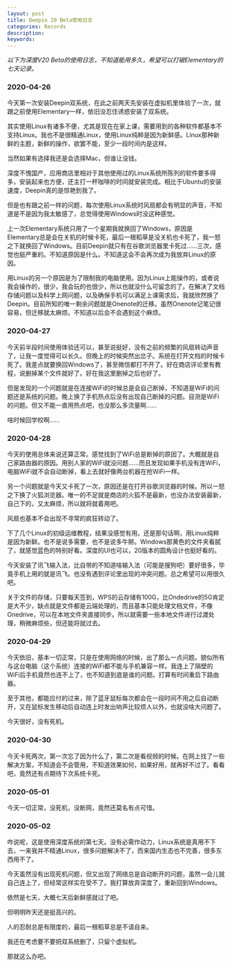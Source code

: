 ```yaml
---
layout: post
title: Deepin 20 Beta使用日志
categories: Records
description: 
keywords: 
---
```


*以下为深度V20 Beta的使用日志，不知道能用多久，希望可以打破Elementary的七天记录。*

<!--more-->

### 2020-04-26

今天第一次安装Deepin双系统，在此之前两天先安装在虚拟机里体验了一次，就跟之前使用Elementary一样，依旧没忍住诱惑安装了双系统。

其实使用Linux有诸多不便，尤其是现在在家上课，需要用到的各种软件都基本不支持Linux。我也不是很精通Linux，使用Linux纯粹是因为新鲜感。Linux那种新鲜的主题，新鲜的操作，欲罢不能，至少一段时间内是这样。

当然如果有选择我还是会选择Mac，但谁让没钱。

深度不愧国产，应用商店里相对于其他使用过的Linux系统所陈列的软件要多得多，安装起来也方便，还主打一杯咖啡的时间就安装完成。相比于Ubuntu的安装速度，Deepin真的是惊艳到我了。

但是也有跟之前一样的问题，每次使用Linux系统时风扇都会有明显的声音，不知道是不是因为我太敏感了，总觉得使用Windows时没这种感觉。

上一次Elementary系统只用了一个星期我就换回了Windows，原因是Elementary总是会在关机的时候卡死，最后一根稻草是没关机也卡死了，我一怒之下就换回了Windows。目前Deepin就只有在谷歌浏览器里卡死过……三次，感觉也挺严重的。不知道原因是什么。不知道这会不会再次成为我放弃Linux的原因。

用Linux的另一个原因是为了限制我的电脑使用。因为Linux上能操作的，或者说我会操作的，很少，我会玩的也很少，所以也就没什么可留念的了。在解决了文档存储问题以及科学上网问题，以及确保手机可以满足上课需求后，我就欣然换了Deepin。目前所知的唯一剩余问题就是Onenote的迁移。虽然Onenote记笔记很容易，但迁移就太麻烦。不知道以后会不会遇到这个麻烦。

### 2020-04-27

今天前半段时间使用体验还可以，甚至说挺好，没有之前的频繁的风扇转动声音了，让我一度觉得可以长久。但晚上的时候突然出岔子。系统在打开文档的时候卡死了。我差点就要换回Windows了，甚至微信都打不开了。好在商店评论里有教程，说删掉某个文件就好了。好在我这里删掉之后也好了。

但是发现的一个问题就是在连接WiFi的时候总是会自己断掉，不知道是WiFi的问题还是系统的问题。晚上换了手机热点后没有出现自己断掉的问题。目测是WiFi的问题。但又不能一直用热点吧，也没那么多流量啊……

啥时候回学校啊……

### 2020-04-28

今天的使用总体来说还算正常。感觉找到了WiFi总是断掉的原因了。大概就是自己家路由器的原因。用别人家的WiFi就没问题……而且发现如果手机没有连WiFi，电脑WiFi就不会自动断掉，看上去就好像两台机器在抢WiFi一样。

另一个问题就是今天又卡死了一次，原因还是在打开谷歌浏览器的时候。所以一怒之下换了火狐浏览器。唯一的不足就是商店的火狐不是最新，也没办法安装最新，自己下的，又太麻烦，所以就将就着用吧。

风扇也基本不会出现不寻常的疯狂转动了。

下了几个Linux的初级运维教程，结果没感觉有用。还是那句话啊，用Linux纯粹是因为新鲜。也不是说多需要，也不是说多牛掰。Windows那黄色的文件夹看腻了，就感觉蓝色的特别好看。深度的UI也可以，20版本的圆角设计也挺好看的。

今天安装了讯飞输入法，比自带的不知道啥输入法（可能是搜狗吧）要好很多，毕竟手机上用的就是讯飞。也没有遇到评论里出现的冲突问题。总之希望可以用很久吧。

关于文件的存储，只要每天签到，WPS的云存储有100G，比Ondedrive的5G肯定是大不少，缺点就是文件都是云端处理的，而且基本只能处理文档文件，不像Onedrive，可以在本地文件夹直接同步。所以就需要一些本地文件进行过渡处理，稍微麻烦些，但还能将就过去。

### 2020-04-29

今天依旧，基本一切正常，只是在使用网络的时候，出了那么一点问题。貌似所有与这台电脑（这个系统）连接的WiFi都不能与手机兼容一样。我连上了隔壁的WiFi后手机竟然也连不上了，也不知道到底是谁的问题。打算有时间重启下路由器。

至于其他，都能应付的过来，除了蓝牙鼠标每次都会在一段时间不用之后自动断开，又在鼠标发生移动后自动连上时发出响声比较烦人以外，也就没啥大问题了。

今天很好，没有死机。

### 2020-04-30

今天卡死两次，第一次忘了因为什么了，第二次是看视频的时候。在网上找了一些解决方案，不知道会不会管用，不知道效果如何，如果好用，就再好不过了。看看吧，竟然还有点期待下次系统卡死。

### 2020-05-01

今天一切正常，没死机，没断网，竟然还莫名有点可惜。

### 2020-05-02

咋说呢，这是使用深度系统的第七天。没有必需作动力，Linux系统是真用不下去，一来我并不精通Linux，很多问题解决不了，而来国内生态也不完善，很多东西用不了。

今天虽然没有出现死机问题，但又出现了网络总是自动断开的问题，虽然一会儿就自己连上了，但经常这样实在受不了。我打算放弃深度了，重新回到Windows。

依然是七天，大概七天后新鲜感就过了吧。

但明明昨天还是挺高兴的。

人的忍耐总是有限度的，最后一根稻草总是不请自来。

我还在考虑要不要把双系统删了，只留个虚拟机。

那就这么办吧。